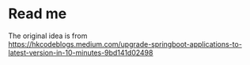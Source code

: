# Read me

The original idea is from  
https://hkcodeblogs.medium.com/upgrade-springboot-applications-to-latest-version-in-10-minutes-9bd141d02498